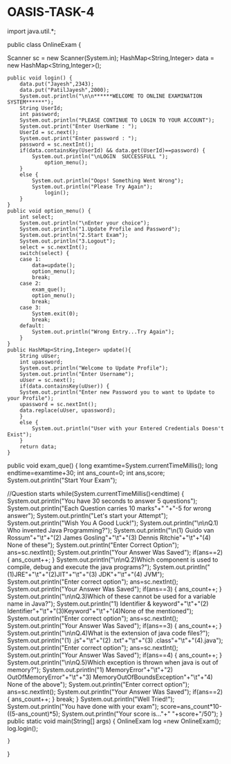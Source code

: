 # OASIS-TASK-4
import java.util.*;

public class OnlineExam {
    


Scanner sc = new Scanner(System.in);
HashMap<String,Integer> data = new HashMap<String,Integer>();

	public void login() {
		data.put("Jayesh",2343);
		data.put("PatilJayesh",2000);
		System.out.println("\n\n******WELCOME TO ONLINE EXAMINATION SYSTEM******");
		String UserId;
		int password;
		System.out.println("PLEASE CONTINUE TO LOGIN TO YOUR ACCOUNT");
		System.out.print("Enter UserName : ");
		UserId = sc.next();
		System.out.print("Enter password : ");
		password = sc.nextInt();
		if(data.containsKey(UserId) && data.get(UserId)==password) {
			System.out.println("\nLOGIN  SUCCESSFULL ");
				option_menu();
		}
		else {
			System.out.println("Oops! Something Went Wrong");
			System.out.println("Please Try Again");
				login();
		}
	}
	public void option_menu() {
		int select;
		System.out.println("\nEnter your choice");
		System.out.println("1.Update Profile and Password");
		System.out.println("2.Start Exam");
		System.out.println("3.Logout");
		select = sc.nextInt();
		switch(select) {
		case 1:
			data=update();
			option_menu();
			break;
		case 2:
			exam_que();
			option_menu();
			break;
		case 3:
			System.exit(0);
			break;
		default:
			System.out.println("Wrong Entry...Try Again");
		}
	}
	public HashMap<String,Integer> update(){
		String uUser;
		int upassword;
		System.out.println("Welcome to Update Profile");
		System.out.println("Enter Username");
		uUser = sc.next();
		if(data.containsKey(uUser)) {
		System.out.println("Enter new Password you to want to Update to your Profile");
		upassword = sc.nextInt();
		data.replace(uUser, upassword);
		}
		else {
			System.out.println("User with your Entered Credentials Doesn't Exist");
		}
		return data;
	}
public void exam_que() {
	long examtime=System.currentTimeMillis();
	long endtime=examtime+30;
	int ans_count=0;
	int ans,score;
	System.out.println("Start Your Exam");

	
//Question starts
	while(System.currentTimeMillis()<endtime) {
		System.out.println("You have 30 seconds to answer 5 questions");
		System.out.println("Each Question carries 10 marks"+" "+"-5 for wrong answer");
		System.out.println("Let's start your Attempt");
		System.out.println("Wish You A Good Luck!");
		System.out.println("\n\nQ.1) Who invented Java Programming?");
		System.out.println("\n(1) Guido van Rossum"+"\t"+"(2) James Gosling"+"\t"+"(3) Dennis Ritchie"+"\t"+"(4) None of these");
		System.out.println("Enter Correct Option");
		ans=sc.nextInt();
		System.out.println("Your Answer Was Saved");
		if(ans==2) {
			ans_count++;
		}
		System.out.println("\n\nQ.2)Which component is used to compile, debug and execute the java programs?");
		System.out.println("(1)JRE"+"\t"+"(2)JIT"+"\t"+"(3) JDK"+"\t"+"(4) JVM");
		System.out.println("Enter correct option");
		ans=sc.nextInt();
		System.out.println("Your Answer Was Saved");
		if(ans==3) {
			ans_count++;
		}
		System.out.println("\n\nQ.3)Which of these cannot be used for a variable name in Java?");
		System.out.println("1) Identifier & keyword"+"\t"+"(2) Identifier"+"\t"+"(3)Keyword"+"\t"+"(4)None of the mentioned");
		System.out.println("Enter correct option");
		ans=sc.nextInt();
		System.out.println("Your Answer Was Saved");
		if(ans==3) {
			ans_count++;
		}
		System.out.println("\n\nQ.4)What is the extension of java code files?");
		System.out.println("(1) .js"+"\t"+"(2) .txt"+"\t"+"(3) .class"+"\t"+"(4).java");
		System.out.println("Enter correct option");
		ans=sc.nextInt();
		System.out.println("Your Answer Was Saved");
		if(ans==4) {
			ans_count++;
		}
		System.out.println("\n\nQ.5)Which exception is thrown when java is out of memory?");
		System.out.println("1)  MemoryError"+"\t"+"2) OutOfMemoryError"+"\t"+"3) MemoryOutOfBoundsException"+"\t"+"4) None of the above");
		System.out.println("Enter correct option");
		ans=sc.nextInt();
		System.out.println("Your Answer Was Saved");
		if(ans==2) {
			ans_count++;
		}
		break;
	}
	System.out.println("Well Tried!");
	System.out.println("You have done with your exam");
	score=ans_count*10-((5-ans_count)*5); 
	System.out.println("Your score is..."+" "+score+"/50");	
}
public static void main(String[] args) {
        OnlineExam log =new OnlineExam();
		log.login(); 
        
    }
    
}
